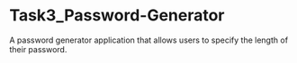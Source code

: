 # Task3_Password-Generator
A password generator application that allows users to specify the length  of their password.
